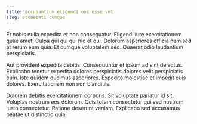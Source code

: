 ```yaml
---
title: accusantium eligendi eos esse vel
slug: occaecati cumque
---
```


Et nobis nulla expedita et non consequatur. Eligendi iure exercitationem quae amet. Culpa qui qui qui hic et qui. Dolorum asperiores officia nam sed at rerum eum quia. Et cumque voluptatem sed. Quaerat odio laudantium perspiciatis.

Aut provident expedita debitis. Consequuntur et ipsum ad sint delectus. Explicabo tenetur expedita dolores perspiciatis dolores velit perspiciatis eum. Iste quidem ducimus asperiores. Expedita molestiae et impedit quis dolores. Exercitationem non non blanditiis.

Dolorem debitis exercitationem corporis. Sit voluptate pariatur id sit. Voluptas nostrum eos dolorum. Quis totam consectetur qui sed nostrum iusto consectetur. Ratione deserunt veniam. Explicabo sed accusamus beatae ut distinctio quia.
